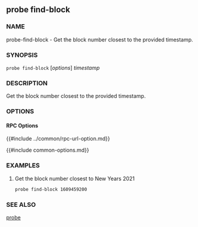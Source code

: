 ## probe find-block

### NAME

probe-find-block - Get the block number closest to the provided timestamp.

### SYNOPSIS

``probe find-block`` [*options*] *timestamp*

### DESCRIPTION

Get the block number closest to the provided timestamp.

### OPTIONS

#### RPC Options

{{#include ../common/rpc-url-option.md}}

{{#include common-options.md}}

### EXAMPLES

1. Get the block number closest to New Years 2021
    ```sh
    probe find-block 1609459200
    ```

### SEE ALSO

[probe](./probe.md)
